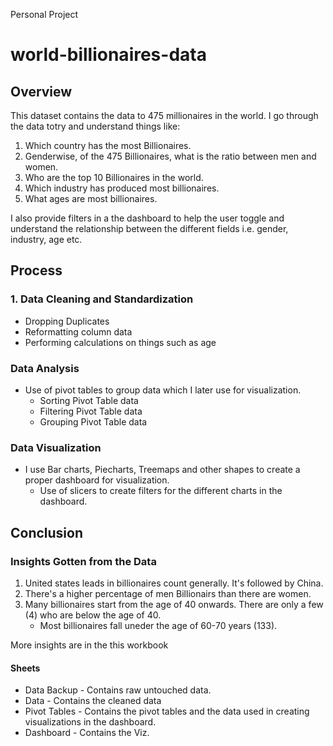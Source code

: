 Personal Project
# world-billionaires-data
## Overview
This dataset contains the data to 475 millionaires in the world. I go through the data totry and understand things like:
1. Which country has the most Billionaires.
2. Genderwise, of the 475 Billionaires, what is the ratio between men and women.
3. Who are the top 10 Billionaires in the world.
4. Which industry has produced most billionaires.
5. What ages are most billionaires.

I also provide filters in a the dashboard to help the user toggle and understand the relationship between the different fields i.e. gender, industry, age etc.

## Process
### 1. Data Cleaning and Standardization
- Dropping Duplicates
- Reformatting column data
- Performing calculations on things such as age

### Data Analysis
- Use of pivot tables to group data which I later use for visualization.
  - Sorting Pivot Table data
  - Filtering Pivot Table data
  - Grouping Pivot Table data
 
### Data Visualization
- I use Bar charts, Piecharts, Treemaps and other shapes to create a proper dashboard for visualization.
  - Use of slicers to create filters for the different charts in the dashboard.
 
## Conclusion
### Insights Gotten from the Data
1. United states leads in billionaires count generally. It's followed by China.
2. There's a higher percentage of men Billionairs than there are women.
3. Many billionaires start from the age of 40 onwards. There are only a few (4) who are below the age of 40.
   - Most billionaires fall uneder the age of 60-70 years (133).
  
More insights are in the this workbook

#### Sheets
- Data Backup - Contains raw untouched data.
- Data - Contains the cleaned data
- Pivot Tables - Contains the pivot tables and the data used in creating visualizations in the dashboard.
- Dashboard - Contains the Viz.
